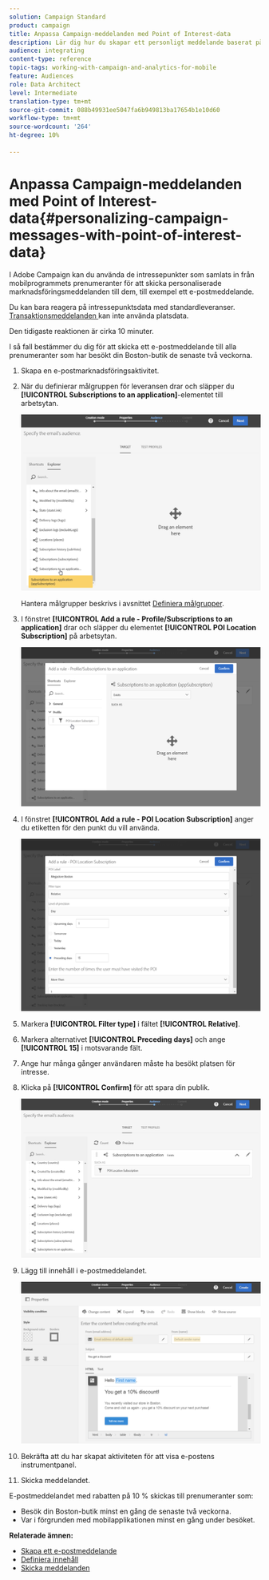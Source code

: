 ```yaml
---
solution: Campaign Standard
product: campaign
title: Anpassa Campaign-meddelanden med Point of Interest-data
description: Lär dig hur du skapar ett personligt meddelande baserat på var dina prenumeranter befinner sig med integreringen av punktinformation.
audience: integrating
content-type: reference
topic-tags: working-with-campaign-and-analytics-for-mobile
feature: Audiences
role: Data Architect
level: Intermediate
translation-type: tm+mt
source-git-commit: 088b49931ee5047fa6b949813ba17654b1e10d60
workflow-type: tm+mt
source-wordcount: '264'
ht-degree: 10%

---
```



# Anpassa Campaign-meddelanden med Point of Interest-data{#personalizing-campaign-messages-with-point-of-interest-data}

I Adobe Campaign kan du använda de intressepunkter som samlats in från mobilprogrammets prenumeranter för att skicka personaliserade marknadsföringsmeddelanden till dem, till exempel ett e-postmeddelande.

Du kan bara reagera på intressepunktsdata med standardleveranser. [Transaktionsmeddelanden ](../../channels/using/getting-started-with-transactional-msg.md) kan inte använda platsdata.

Den tidigaste reaktionen är cirka 10 minuter.

I så fall bestämmer du dig för att skicka ett e-postmeddelande till alla prenumeranter som har besökt din Boston-butik de senaste två veckorna.

1. Skapa en e-postmarknadsföringsaktivitet.
1. När du definierar målgruppen för leveransen drar och släpper du **[!UICONTROL Subscriptions to an application]**-elementet till arbetsytan.

   ![](assets/poi_subscriptions_app.png)

   Hantera målgrupper beskrivs i avsnittet [Definiera målgrupper](../../audiences/using/creating-audiences.md).

1. I fönstret **[!UICONTROL Add a rule - Profile/Subscriptions to an application]** drar och släpper du elementet **[!UICONTROL POI Location Subscription]** på arbetsytan.

   ![](assets/poi_add_rule_profile_subscription.png)

1. I fönstret **[!UICONTROL Add a rule - POI Location Subscription]** anger du etiketten för den punkt du vill använda.

   ![](assets/poi_location_subscription.png)

1. Markera **[!UICONTROL Filter type]** i fältet **[!UICONTROL Relative]**.
1. Markera alternativet **[!UICONTROL Preceding days]** och ange **[!UICONTROL 15]** i motsvarande fält.
1. Ange hur många gånger användaren måste ha besökt platsen för intresse.
1. Klicka på **[!UICONTROL Confirm]** för att spara din publik.

   ![](assets/poi_subscriptions_app_audience_defined.png)

1. Lägg till innehåll i e-postmeddelandet.

   ![](assets/poi_email_content.png)

1. Bekräfta att du har skapat aktiviteten för att visa e-postens instrumentpanel.
1. Skicka meddelandet.

E-postmeddelandet med rabatten på 10 % skickas till prenumeranter som:

* Besök din Boston-butik minst en gång de senaste två veckorna.
* Var i förgrunden med mobilapplikationen minst en gång under besöket.

**Relaterade ämnen:**

* [Skapa ett e-postmeddelande](../../channels/using/creating-an-email.md)
* [Definiera innehåll](../../designing/using/personalization.md#example-email-personalization)
* [Skicka meddelanden](../../sending/using/confirming-the-send.md)

